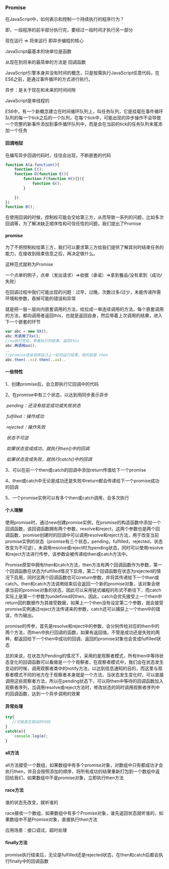 ### Promise

在JavaScript中，如何表示和控制一个持续执行的程序行为？

即，一段程序的前半部分执行完，要经过一段时间才执行另一部分

现在运行 => 将来运行 即异步编程的核心

JavaScript最基本的块单位是函数

从现在到将来的最简单的方法是 回调函数



JavaScript引擎本身并没有时间的概念，只是按需执行JavaScript任意代码，在ES6之前，是通过事件循环的方式进行执行。

异步：是关于现在和未来的时间间隙

JavaScript是单线程的

ES6中，有一个新概念建立在时间循环队列上，叫任务队列，它是挂载在事件循环队列的每一个tick之后的一个队列，在每个tick中，可能出现的异步操作不会导致一个完整的新事件添加到事件循环队列中，而是会在当前的tick的任务队列末尾添加一个任务

#### 回调地狱

在编写异步回调代码时，往往会出现，不断嵌套的代码

```javascript
function A(a.function(){
    function C();
    function D(function E(){
        function F(function H(){}){
            function G();
        }
        
    })
})
function B();
```

在使用回调的时候，控制权可能会交给第三方，从而导致一系列的问题，比如多次回调等，为了解决缺乏顺序性和可信任性的问题，我们提出了Promise



#### promise

为了不把控制权给第三方，我们可以要求第三方给我们提供了解其何时结束任务的能力，在接收到结束信息之后，再决定做什么。

这种范式就称为Promise

一个点单的例子，点单（发出请求）=>收据（承诺）=>拿到餐品/没有拿到（成功/失败）

在回调过程中我们可能出现的问题：过早，过晚，次数过多/过少，未能传递所需环境和参数，吞掉可能的错误和异常

就是把一层一层向内嵌套调用的方法，给拉成一串连续调用的方法，每个嵌套调用的方法，都向调用者返回this，也就是返回自身，然后带着上次调用的结果，进入下一个嵌套的环节

```javascript
var abc = new XX();
abc.先调用了Xx();
//xx执行完后，带着执行的结果，返回this
abc.再调用aa();
..
//promise连续调用自己上一轮的运行结果，用的就是.then
abc.then(..xx).then(..aa)..
```

####  一些特性

1、创建promise后，会立即执行它回调中的代码

2、在promise中有三个状态，以达到用同步表示异步

​    *pending：还没有给定成功或失败状态*

​    *fulfilled：操作成功*

​    *rejected：操作失败*

​    *状态不可逆*

​    *如果状态变成成功，就执行then()中的回调*

​    *如果状态变成失败，就执行catch()中的回调*

3、可以在前一个then或catch的回调中添加return传值给下一个promise

4、then或catch中无论是成功还是失败中return都会传递给下一个promise成功的回调

5、一个promise实例可以有多个then或catch调用，会多次执行



#### 个人理解

使用promise时，通过new创建promise实例，在promise的构造函数中添加一个回调函数，该回调函数拥有两个参数，resolve和reject，这两个参数也是两个回调函数，promise创建时的回调中可以调用resolve和reject方法，用于改变当前promise实例的状态（promise有三个状态，pending，fulfilled，rejected，状态改变为不可逆），未调用resolve或reject时为pending状态，同时可以使用resolve和reject方法进行传参，该参数会被传递给then或catch方法中。

Promise原型中拥有then和catch方法，then方法有两个回调函数作为参数，第一个回调函数在状态为fulfilled情况下启用，第二个回调函数在状态为rejected的情况下启用，同时这两个回调函数也可以return参数，并将其传递给下一个then或catch。then和catch方法调用结束后会返回一个新的promise对象，该对象会继承当前的promise对象的状态，因此可以采用链式编程的形式不断往下，而catch实际上是第一个参数为undefined的then，因此，catch会优先接受上一个then中return回的数据作为其接受数据，如果上一个then没有设定第二个参数，就会接受promise实例通过reject方法传递来的参数，catch还可以捕获上一个then中的错误，作为输出。

promise的传参，首先是resolve和reject中的参数，会分别传给对应的then中的两个方法，而then中执行回调的函数，如果有返回值，不管是成功还是失败的两种，都返回给下一个then中成功的回调，返回的promise对象也会变成fulfilled状态

总的来说，在状态为Pending的情况下，采用的是观察者模式，所有then中等待状态变化的回调函数可以看做是一个个观察者，在观察者模式中，我们会在状态发生变动的时候，调用观察者类中的notify方法，以达到信息通知的目的，而这里与观察者模式不同的地方在于观察者本身就是一个方法，当状态发生变化时，可以直接调用这些观察者方法，所以在pending状态下，可以将then中等待的回调函数加入观察者序列，当调用resolve或reject方法时，修改状态的同时调用观察者序列中的回调函数，达到一个异步调用的效果

#### 异常处理

```javascript
try{
   //可能发生错误的代码 
}
catch(e){
    console.log(e);
}
```



#### all方法

all方法接受一个数组，如果数组中有多个promise对象，对数组中只有都成功才会执行then，并且会按照添加的顺序，将所有成功的结果重新打包到一个数组中返回给我们，如果数组中不是promise对象，立即执行then方法

#### race方法

谁的状态先改变，就听谁的

race接收一个数组，如果数组中有多个Promise对象，谁先返回状态就听谁的，如果数组中不是Promise对象，直接执行then方法

应用场景：接口调试，超时处理

#### finally方法

promise执行结束后，无论是fulfilled还是rejected状态，在then和catch后都会执行finally中的回调函数





